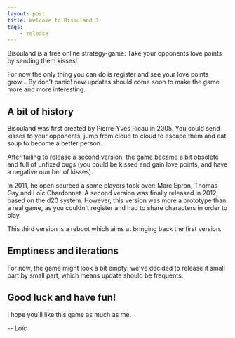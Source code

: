 ```yaml
---
layout: post
title: Welcome to Bisouland 3
tags:
    - release
---
```


Bisouland is a free online strategy-game: Take your opponents love points by
sending them kisses!

For now the only thing you can do is register and see your love points grow...
By don't panic! new updates should come soon to make the game more and more
interesting.

## A bit of history

Bisouland was first created by Pierre-Yves Ricau in 2005. You could send kisses
to your opponents, jump from cloud to cloud to escape them and eat soup to
become a better person.

After failing to release a second version, the game became a bit obsolete and
full of unfixed bugs (you could be kissed and gain love points, and have a
negative number of kisses).

In 2011, he open sourced a some players took over: Marc Epron, Thomas Gay and
Loïc Chardonnet. A second version was finally released in 2012, based on the d20
system. However, this version was more a prototype than a real game, as you
couldn't register and had to share characters in order to play.

This third version is a reboot which aims at bringing back the first version.

## Emptiness and iterations

For now, the game might look a bit empty: we've decided to release it small part
by small part, which means update should be frequents.

## Good luck and have fun!

I hope you'll like this game as much as me.

-- Loïc
